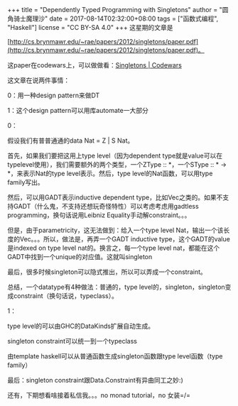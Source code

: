 +++
title = "Dependently Typed Programming with Singletons"
author = "圆角骑士魔理沙"
date = 2017-08-14T02:32:00+08:00
tags = ["函数式编程", "Haskell"]
license = "CC BY-SA 4.0"
+++
这星期的文章是

[http://cs.brynmawr.edu/~rae/papers/2012/singletons/paper.pdf](http://cs.brynmawr.edu/~rae/papers/2012/singletons/paper.pdf)。

这paper在codewars上，可以做做看：[Singletons | Codewars](http://www.codewars.com/kata/singletons/train/haskell)

这文章在说两件事情：

0：用一种design pattern来做DT

1：这个design pattern可以用库automate一大部分

  


0：

假设我们有普普通通的data Nat = Z | S Nat。

首先，如果我们要把这用上type level（因为dependent type就是value可以在typelevel使用），我们需要额外的两个类型，一个ZType :: \*，一个SType :: \* -> \*，来表示Nat的type level表示。然后，type level的Nat函数，可以用type family写出。

然后，可以用GADT表示inductive dependent type，比如Vec之类的。如果不支持GADT（什么鬼，不支持还想玩奇怪特性）可以考虑考虑用gadtless programming，换句话说用Leibniz Equality手动解constraint。。。

但是，由于parametricity，这无法做到：给入一个type level Nat，输出一个该长度的Vec。。。所以，做法是，再弄一个GADT inductive type，这个GADT的value是indexed on type level nat的。换言之，每一个type level nat，都能在这个GADT中找到一个unique的对应值。这就叫singleton

最后，很多时候singleton可以隐式推出，所以可以弄成一个constraint。

总结，一个datatype有4种做法：普通的，type level的，singleton，singleton变成constraint（换句话说，typeclass）。

  


1：

type level的可以由GHC的DataKinds扩展自动生成。

singleton constraint可以统一到一个typeclass

由template haskell可以从普通函数生成singleton函数跟type level函数（type family）

最后：singleton constraint跟Data.Constraint有异曲同工之妙:)

还有，下期想看啥接着私信我。。。no monad tutorial，no 女装=/\=
